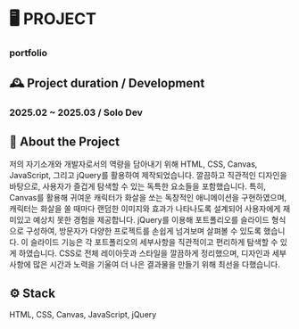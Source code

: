 # 🖥️ PROJECT
### portfolio

## 🕰️ Project duration / Development 
### 2025.02 ~ 2025.03 / Solo Dev 

## 📃 About the Project
저의 자기소개와 개발자로서의 역량을 담아내기 위해 HTML, CSS, Canvas, JavaScript, 그리고 jQuery를 활용하여 제작되었습니다. 깔끔하고 직관적인 디자인을 바탕으로, 사용자가 즐겁게 탐색할 수 있는 독특한 요소들을 포함했습니다. 특히, Canvas를 활용해 귀여운 캐릭터가 화살을 쏘는 독창적인 애니메이션을 구현하였으며, 캐릭터는 화살을 쏠 때마다 랜덤한 이미지와 효과가 나타나도록 설계되어 사용자에게 재미있고 예상치 못한 경험을 제공합니다. jQuery를 이용해 포트폴리오를 슬라이드 형식으로 구성하여, 방문자가 다양한 프로젝트를 손쉽게 넘겨보며 살펴볼 수 있도록 했습니다. 이 슬라이드 기능은 각 포트폴리오의 세부사항을 직관적이고 편리하게 탐색할 수 있게 하였습니다. CSS로 전체 레이아웃과 스타일을 깔끔하게 정리했으며, 디자인과 세부 사항에 많은 시간과 노력을 기울여 더 나은 결과물을 만들기 위해 최선을 다했습니다.

## ⚙️ Stack
HTML, CSS, Canvas, JavaScript, jQuery

